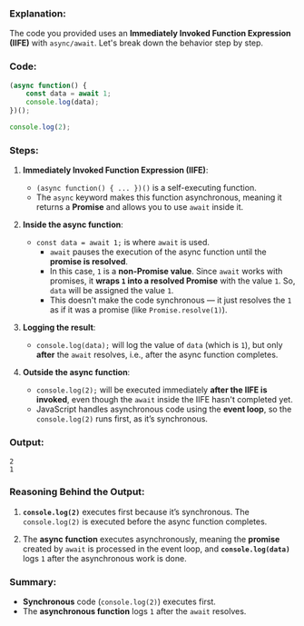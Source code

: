 ### Explanation:

The code you provided uses an **Immediately Invoked Function Expression (IIFE)** with `async/await`. Let's break down the behavior step by step.

### Code:

```js
(async function() {
    const data = await 1;
    console.log(data);
})();

console.log(2);
```

### Steps:

1. **Immediately Invoked Function Expression (IIFE)**:
   - `(async function() { ... })()` is a self-executing function.
   - The `async` keyword makes this function asynchronous, meaning it returns a **Promise** and allows you to use `await` inside it.
   
2. **Inside the async function**:
   - `const data = await 1;` is where `await` is used.
     - `await` pauses the execution of the async function until the **promise is resolved**.
     - In this case, `1` is a **non-Promise value**. Since `await` works with promises, it **wraps `1` into a resolved Promise** with the value `1`. So, `data` will be assigned the value `1`.
     - This doesn't make the code synchronous — it just resolves the `1` as if it was a promise (like `Promise.resolve(1)`).
   
3. **Logging the result**:
   - `console.log(data);` will log the value of `data` (which is `1`), but only **after** the `await` resolves, i.e., after the async function completes.
   
4. **Outside the async function**:
   - `console.log(2);` will be executed immediately **after the IIFE is invoked**, even though the `await` inside the IIFE hasn't completed yet.
   - JavaScript handles asynchronous code using the **event loop**, so the `console.log(2)` runs first, as it’s synchronous.

### Output:

```
2
1
```

### Reasoning Behind the Output:

1. **`console.log(2)`** executes first because it’s synchronous. The `console.log(2)` is executed before the async function completes.
   
2. The **async function** executes asynchronously, meaning the **promise** created by `await` is processed in the event loop, and **`console.log(data)`** logs `1` after the asynchronous work is done.

### Summary:
- **Synchronous** code (`console.log(2)`) executes first.
- The **asynchronous function** logs `1` after the `await` resolves.
